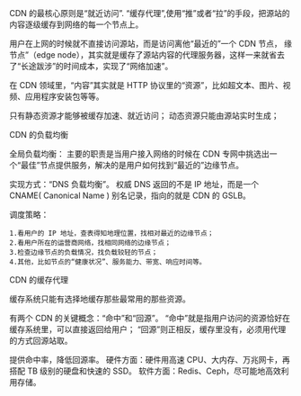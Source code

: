 CDN 的最核心原则是“就近访问”.
“缓存代理”,使用“推”或者“拉”的手段，把源站的内容逐级缓存到网络的每一个节点上。

用户在上网的时候就不直接访问源站，而是访问离他“最近的”一个 CDN 节点， 缘节点”（edge node），其实就是缓存了源站内容的代理服务器，这样一来就省去了“长途跋涉”的时间成本，实现了“网络加速”。

在 CDN 领域里，“内容”其实就是 HTTP 协议里的“资源”，比如超文本、图片、视频、应用程序安装包等等。

只有静态资源才能够被缓存加速、就近访问；
动态资源只能由源站实时生成；


CDN 的负载均衡

全局负载均衡： 主要的职责是当用户接入网络的时候在 CDN 专网中挑选出一个“最佳”节点提供服务，解决的是用户如何找到“最近的”边缘节点。

实现方式：“DNS 负载均衡”。
权威 DNS 返回的不是 IP 地址，而是一个 CNAME( Canonical Name ) 别名记录，指向的就是 CDN 的 GSLB。

调度策略：

    1.看用户的 IP 地址，查表得知地理位置，找相对最近的边缘节点；
    2.看用户所在的运营商网络，找相同网络的边缘节点；
    3.检查边缘节点的负载情况，找负载较轻的节点；
    4.其他，比如节点的“健康状况”、服务能力、带宽、响应时间等。


CDN 的缓存代理

缓存系统只能有选择地缓存那些最常用的那些资源。

有两个 CDN 的关键概念：“命中”和“回源”。
“命中”就是指用户访问的资源恰好在缓存系统里，可以直接返回给用户；
“回源”则正相反，缓存里没有，必须用代理的方式回源站取。

提供命中率，降低回源率。
硬件方面：硬件用高速 CPU、大内存、万兆网卡，再搭配 TB 级别的硬盘和快速的 SSD。
软件方面：Redis、Ceph，尽可能地高效利用存储。



